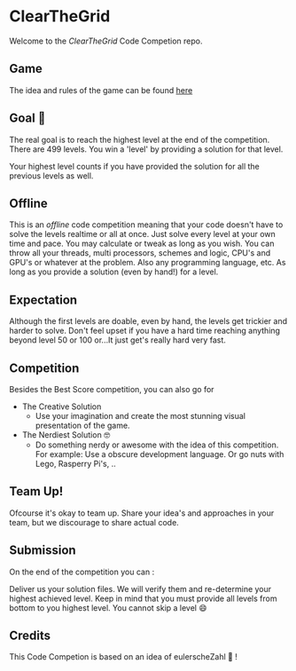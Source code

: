 # ClearTheGrid

Welcome to the *ClearTheGrid* Code Competion repo.

## Game

The idea and rules of the game can be found [here](docs/README.md)

## Goal :goal_net: 

The real goal is to reach the highest level at the end of the competition. 
There are 499 levels. You win a 'level' by providing a solution for that level.

Your highest level counts if you have provided the solution for all the previous levels as well. 
 
## Offline
This is an *offline* code competition meaning that your code doesn't have to solve the levels realtime or all at once. Just solve every level at your own time and pace. You may calculate or tweak as long as you wish. You can throw all your threads, multi processors, schemes and logic, CPU's and GPU's or whatever at the problem. Also any programming language, etc. As long as you provide a solution (even by hand!) for a level. 

## Expectation
Although the first levels are doable, even by hand, the levels get trickier and harder to solve. Don't feel upset if you have a hard time reaching anything beyond level 50 or 100 or...It just get's really hard very fast. 

## Competition

Besides the Best Score competition, you can also go for 
- The Creative Solution 
     - Use your imagination and create the most stunning visual presentation of the game.
- The Nerdiest Solution :nerd_face:
     - Do something nerdy or awesome with the idea of this competition. For example: Use a obscure development language. Or go nuts with Lego, Rasperry Pi's, .. 

## Team Up!

Ofcourse it's okay to team up. Share your idea's and approaches in your team, but we discourage to share actual code.

## Submission

On the end of the competition you can :

Deliver us your solution files. We will verify them and re-determine your highest achieved level. Keep in mind that you must provide all levels from bottom to you highest level. You cannot skip a level :smile: 


## Credits

This Code Competion is based on an idea of eulerscheZahl :clap: !
